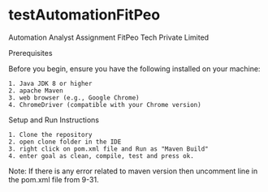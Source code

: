 # testAutomationFitPeo
Automation Analyst Assignment FitPeo Tech Private Limited

Prerequisites

Before you begin, ensure you have the following installed on your machine:

    1. Java JDK 8 or higher
    2. apache Maven
    3. web browser (e.g., Google Chrome)
    4. ChromeDriver (compatible with your Chrome version)
	
Setup and Run Instructions

    1. Clone the repository
    2. open clone folder in the IDE
    3. right click on pom.xml file and Run as "Maven Build"
    4. enter goal as clean, compile, test and press ok.
	
Note:
	If there is any error related to maven version then uncomment line in the pom.xml file from 9-31.
